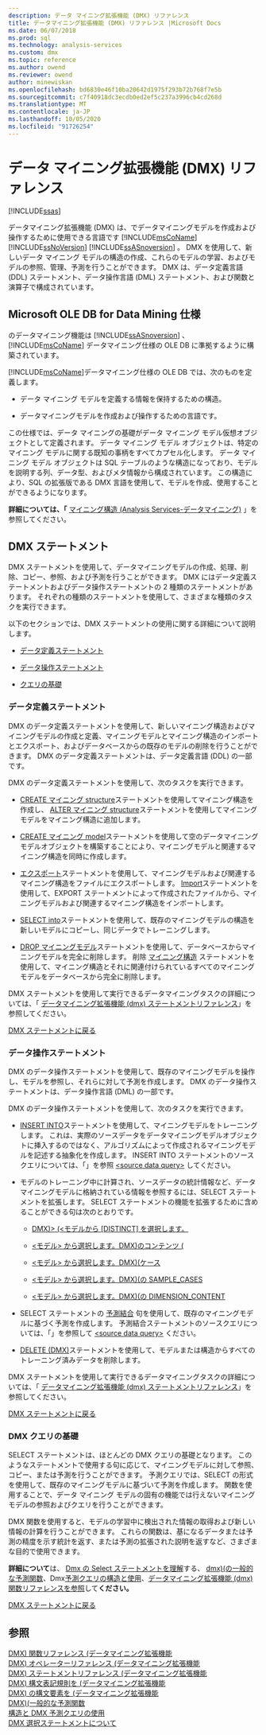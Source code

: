 ```yaml
---
description: データ マイニング拡張機能 (DMX) リファレンス
title: データマイニング拡張機能 (DMX) リファレンス |Microsoft Docs
ms.date: 06/07/2018
ms.prod: sql
ms.technology: analysis-services
ms.custom: dmx
ms.topic: reference
ms.author: owend
ms.reviewer: owend
author: minewiskan
ms.openlocfilehash: bd6830e46f10ba20642d1975f293b72b768f7e5b
ms.sourcegitcommit: c7f40918dc3ecdb0ed2ef5c237a3996cb4cd268d
ms.translationtype: MT
ms.contentlocale: ja-JP
ms.lasthandoff: 10/05/2020
ms.locfileid: "91726254"
---
```

# <a name="data-mining-extensions-dmx-reference"></a>データ マイニング拡張機能 (DMX) リファレンス
[!INCLUDE[ssas](../includes/applies-to-version/ssas.md)]

  データマイニング拡張機能 (DMX) は、でデータマイニングモデルを作成および操作するために使用できる言語です [!INCLUDE[msCoName](../includes/msconame-md.md)] [!INCLUDE[ssNoVersion](../includes/ssnoversion-md.md)] [!INCLUDE[ssASnoversion](../includes/ssasnoversion-md.md)] 。 DMX を使用して、新しいデータ マイニング モデルの構造の作成、これらのモデルの学習、およびモデルの参照、管理、予測を行うことができます。 DMX は、データ定義言語 (DDL) ステートメント、データ操作言語 (DML) ステートメント、および関数と演算子で構成されています。  
  
## <a name="microsoft-ole-db-for-data-mining-specification"></a>Microsoft OLE DB for Data Mining 仕様  
 のデータマイニング機能は [!INCLUDE[ssASnoversion](../includes/ssasnoversion-md.md)] 、 [!INCLUDE[msCoName](../includes/msconame-md.md)] データマイニング仕様の OLE DB に準拠するように構築されています。  
  
 [!INCLUDE[msCoName](../includes/msconame-md.md)]データマイニング仕様の OLE DB では、次のものを定義します。  
  
-   データ マイニング モデルを定義する情報を保持するための構造。  
  
-   データマイニングモデルを作成および操作するための言語です。  
  
 この仕様では、データ マイニングの基礎がデータ マイニング モデル仮想オブジェクトとして定義されます。 データ マイニング モデル オブジェクトは、特定のマイニング モデルに関する既知の事柄をすべてカプセル化します。 データ マイニング モデル オブジェクトは SQL テーブルのような構造になっており、モデルを説明する列、データ型、およびメタ情報から構成されています。 この構造により、SQL の拡張版である DMX 言語を使用して、モデルを作成、使用することができるようになります。  
  
 **詳細については、「** [マイニング構造 &#40;Analysis Services-データマイニング&#41;](/analysis-services/data-mining/mining-structures-analysis-services-data-mining) 」を参照してください。  
  
##  <a name="dmx-statements"></a><a name="BKMK_DMXStatements"></a> DMX ステートメント  
 DMX ステートメントを使用して、データマイニングモデルの作成、処理、削除、コピー、参照、および予測を行うことができます。 DMX にはデータ定義ステートメントおよびデータ操作ステートメントの 2 種類のステートメントがあります。 それぞれの種類のステートメントを使用して、さまざまな種類のタスクを実行できます。  
  
 以下のセクションでは、DMX ステートメントの使用に関する詳細について説明します。  
  
-   [データ定義ステートメント](#BKMK_DDL)  
  
-   [データ操作ステートメント](#BKMK_DML)  
  
-   [クエリの基礎](#BKMK_Queries)  
  
###  <a name="data-definition-statements"></a><a name="BKMK_DDL"></a> データ定義ステートメント  
 DMX のデータ定義ステートメントを使用して、新しいマイニング構造およびマイニングモデルの作成と定義、マイニングモデルとマイニング構造のインポートとエクスポート、およびデータベースからの既存のモデルの削除を行うことができます。 DMX のデータ定義ステートメントは、データ定義言語 (DDL) の一部です。  
  
 DMX のデータ定義ステートメントを使用して、次のタスクを実行できます。  
  
-   [CREATE マイニング structure](../dmx/create-mining-structure-dmx.md)ステートメントを使用してマイニング構造を作成し、 [ALTER マイニング structure](../dmx/alter-mining-structure-dmx.md)ステートメントを使用してマイニングモデルをマイニング構造に追加します。  
  
-   [CREATE マイニング model](../dmx/create-mining-model-dmx.md)ステートメントを使用して空のデータマイニングモデルオブジェクトを構築することにより、マイニングモデルと関連するマイニング構造を同時に作成します。  
  
-   [エクスポート](../dmx/export-dmx.md)ステートメントを使用して、マイニングモデルおよび関連するマイニング構造をファイルにエクスポートします。 [Import](../dmx/import-dmx.md)ステートメントを使用して、EXPORT ステートメントによって作成されたファイルから、マイニングモデルおよび関連するマイニング構造をインポートします。  
  
-   [SELECT into](../dmx/select-into-dmx.md)ステートメントを使用して、既存のマイニングモデルの構造を新しいモデルにコピーし、同じデータでトレーニングします。  
  
-   [DROP マイニングモデル](../dmx/drop-mining-model-dmx.md)ステートメントを使用して、データベースからマイニングモデルを完全に削除します。 削除 [マイニング構造](../dmx/drop-mining-structure-dmx.md) ステートメントを使用して、マイニング構造とそれに関連付けられているすべてのマイニングモデルをデータベースから完全に削除します。  
  
 DMX ステートメントを使用して実行できるデータマイニングタスクの詳細については、「 [データマイニング拡張機能 &#40;dmx&#41; ステートメントリファレンス](../dmx/data-mining-extensions-dmx-statements.md)」を参照してください。  
  
 [DMX ステートメントに戻る](#BKMK_DMXStatements)  
  
###  <a name="data-manipulation-statements"></a><a name="BKMK_DML"></a> データ操作ステートメント  
 DMX のデータ操作ステートメントを使用して、既存のマイニングモデルを操作し、モデルを参照し、それらに対して予測を作成します。 DMX のデータ操作ステートメントは、データ操作言語 (DML) の一部です。  
  
 DMX のデータ操作ステートメントを使用して、次のタスクを実行できます。  
  
-   [INSERT INTO](../dmx/insert-into-dmx.md)ステートメントを使用して、マイニングモデルをトレーニングします。 これは、実際のソースデータをデータマイニングモデルオブジェクトに挿入するのではなく、アルゴリズムによって作成されるマイニングモデルを記述する抽象化を作成します。 INSERT INTO ステートメントのソースクエリについては、「」を参照 [\<source data query>](../dmx/source-data-query.md) してください。  
  
-   モデルのトレーニング中に計算され、ソースデータの統計情報など、データマイニングモデルに格納されている情報を参照するには、SELECT ステートメントを拡張します。 SELECT ステートメントの機能を拡張するために含めることができる句は次のとおりです。  
  
    -   [DMX&#41;&#62; &#40;&#60;モデルから [DISTINCT] を選択します。 ](../dmx/select-distinct-from-model-dmx.md)  
  
    -   [&#60;モデル&#62; から選択します。DMX&#41;のコンテンツ &#40;](../dmx/select-from-model-content-dmx.md)  
  
    -   [&#60;モデル&#62; から選択します。DMX&#41;&#40;ケース ](../dmx/select-from-model-cases-dmx.md)  
  
    -   [&#60;モデル&#62; から選択します。DMX&#41;&#40;の SAMPLE_CASES ](../dmx/select-from-model-sample-cases-dmx.md)  
  
    -   [&#60;モデル&#62; から選択します。DMX&#41;&#40;の DIMENSION_CONTENT ](../dmx/select-from-model-dimension-content-dmx.md)  
  
-   SELECT ステートメントの [予測結合](../dmx/select-from-model-prediction-join-dmx.md) 句を使用して、既存のマイニングモデルに基づく予測を作成します。 予測結合ステートメントのソースクエリについては、「」を参照して [\<source data query>](../dmx/source-data-query.md) ください。  
  
-   [DELETE &#40;DMX&#41;](../dmx/delete-dmx.md)ステートメントを使用して、モデルまたは構造からすべてのトレーニング済みデータを削除します。  
  
 DMX ステートメントを使用して実行できるデータマイニングタスクの詳細については、「 [データマイニング拡張機能 &#40;dmx&#41; ステートメントリファレンス](../dmx/data-mining-extensions-dmx-statements.md)」を参照してください。  
  
 [DMX ステートメントに戻る](#BKMK_DMXStatements)  
  
###  <a name="dmx-query-fundamentals"></a><a name="BKMK_Queries"></a> DMX クエリの基礎  
 SELECT ステートメントは、ほとんどの DMX クエリの基礎となります。 このようなステートメントで使用する句に応じて、マイニングモデルに対して参照、コピー、または予測を行うことができます。 予測クエリでは、SELECT の形式を使用して、既存のマイニングモデルに基づいて予測を作成します。 関数を使用することで、データ マイニング モデルの固有の機能では行えないマイニング モデルの参照およびクエリを行うことができます。  
  
 DMX 関数を使用すると、モデルの学習中に検出された情報の取得および新しい情報の計算を行うことができます。 これらの関数は、基になるデータまたは予測の精度を示す統計を返す、または予測の拡張された説明を返すなど、さまざまな目的で使用できます。  
  
 **詳細について**は、 [Dmx の Select ステートメントを理解](../dmx/understanding-the-dmx-select-statement.md)する、 [dmx&#41;&#40;の一般的な予測関数](../dmx/general-prediction-functions-dmx.md)、Dmx[予測クエリの構造と使用](../dmx/structure-and-usage-of-dmx-prediction-queries.md)、[データマイニング拡張機能 &#40;dmx&#41; 関数リファレンスを参照](../dmx/data-mining-extensions-dmx-function-reference.md)して**ください。**    
  
 [DMX ステートメントに戻る](#BKMK_DMXStatements)  
  
## <a name="see-also"></a>参照  
 [DMX&#41; 関数リファレンス &#40;データマイニング拡張機能](../dmx/data-mining-extensions-dmx-function-reference.md)   
 [DMX&#41; オペレーターリファレンス &#40;データマイニング拡張機能](../dmx/data-mining-extensions-dmx-operator-reference.md)   
 [DMX&#41; ステートメントリファレンス &#40;データマイニング拡張機能](../dmx/data-mining-extensions-dmx-statements.md)   
 [DMX&#41; 構文表記規則を &#40;データマイニング拡張機能](../dmx/data-mining-extensions-dmx-syntax-conventions.md)   
 [DMX&#41; の構文要素を &#40;データマイニング拡張機能](../dmx/data-mining-extensions-dmx-syntax-elements.md)   
 [DMX&#41;&#40;一般的な予測関数 ](../dmx/general-prediction-functions-dmx.md)   
 [構造と DMX 予測クエリの使用](../dmx/structure-and-usage-of-dmx-prediction-queries.md)   
 [DMX 選択ステートメントについて](../dmx/understanding-the-dmx-select-statement.md)  
  
